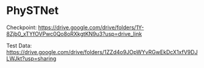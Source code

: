 # PhySTNet

Checkpoint: https://drive.google.com/drive/folders/1Y-8Zjb0_xTYfOVPwc0Qo8oRXkgtKN9u3?usp=drive_link

Test Data: https://drive.google.com/drive/folders/1ZZd4o9JOpWYvRGwEkDcX1xfV9DJLWJkt?usp=sharing
